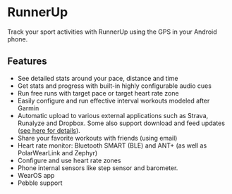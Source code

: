 RunnerUp
========

Track your sport activities with RunnerUp using the GPS in your Android phone.

## Features

* See detailed stats around your pace, distance and time
* Get stats and progress with built-in highly configurable audio cues
* Run free runs with target pace or target heart rate zone
* Easily configure and run effective interval workouts modeled after Garmin
* Automatic upload to various external applications such as Strava, Runalyze and Dropbox. Some also support download and feed updates ([see here for details](https://github.com/jonasoreland/runnerup/wiki/Synchronization-with-external-providers)).
* Share your favorite workouts with friends (using email)
* Heart rate monitor: Bluetooth SMART (BLE) and ANT+ (as well as PolarWearLink and Zephyr)
* Configure and use heart rate zones
* Phone internal sensors like step sensor and barometer.
* WearOS app
* Pebble support